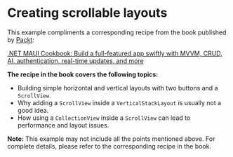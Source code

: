 # Creating scrollable layouts
This example compliments a corresponding recipe from the book published by [Packt](https://www.packtpub.com/en-us?utm_source=github):

[.NET MAUI Cookbook: Build a full-featured app swiftly with MVVM, CRUD, AI, authentication, real-time updates, and more](https://www.packtpub.com/en-IT/product/net-maui-cookbook-9781835464625)

**The recipe in the book covers the following topics:**
* Building simple horizontal and vertical layouts with two buttons and a `ScrollView`.
* Why adding a `ScrollView` inside a `VerticalStackLayout` is usually not a good idea.
* How using a `CollectionView` inside a `ScrollView` can lead to performance and layout issues.

**Note:** This example may not include all the points mentioned above. For complete details, please refer to the corresponding recipe in the book.